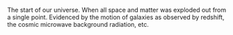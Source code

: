 The start of our universe. When all space and matter was exploded out from a single point. Evidenced by the motion of galaxies as observed by redshift, the cosmic microwave background radiation, etc.